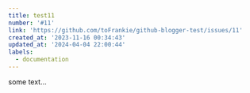 ```yaml
---
title: test11
number: '#11'
link: 'https://github.com/toFrankie/github-blogger-test/issues/11'
created_at: '2023-11-16 00:34:43'
updated_at: '2024-04-04 22:00:44'
labels:
  - documentation
---
```

some text...
